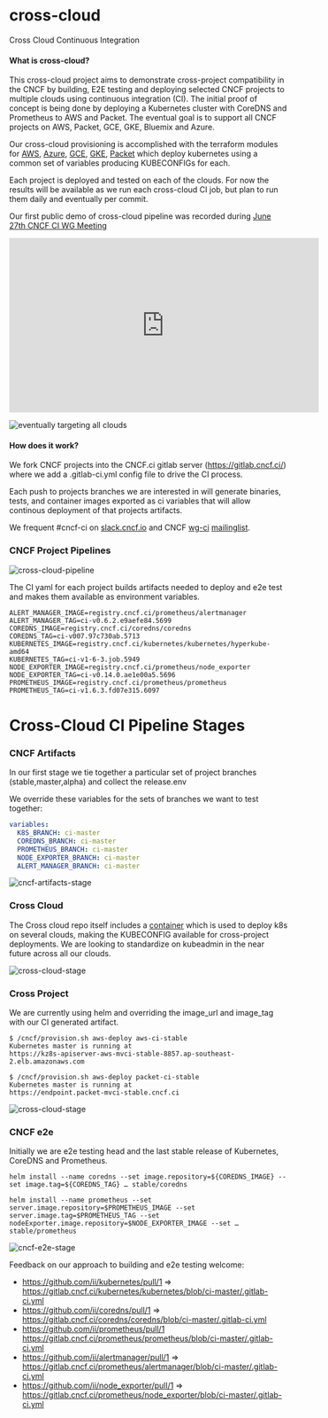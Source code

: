 # cross-cloud
Cross Cloud Continuous Integration

#### What is cross-cloud?

This cross-cloud project aims to demonstrate cross-project compatibility in the
CNCF by building, E2E testing and deploying selected CNCF projects to multiple
clouds using continuous integration (CI). The initial proof of concept is being
done by deploying a Kubernetes cluster with CoreDNS and Prometheus to AWS and
Packet. The eventual goal is to support all CNCF projects on AWS, Packet, GCE,
GKE, Bluemix and Azure.

Our cross-cloud provisioning is accomplished with the terraform modules for
[AWS](./aws), [Azure](./azure), [GCE](./gce), [GKE](./gke), [Packet](./packet)
which deploy kubernetes using a common set of variables producing KUBECONFIGs
for each.

Each project is deployed and tested on each of the clouds. For now the results
will be available as we run each cross-cloud CI job, but plan to run them daily
and eventually per commit.

Our first public demo of cross-cloud pipeline was recorded during [June 27th CNCF CI WG Meeting](https://www.youtube.com/watch?v=Jc5EJVK7ZZk&feature=youtu.be&t=310)

<iframe width="560" height="315" src="https://www.youtube.com/embed/Jc5EJVK7ZZk&t=310?ecver=1" frameborder="0" allowfullscreen></iframe>

![eventually targeting all clouds](docs/images/eventually-targeting-all-clouds.png)

#### How does it work?

We fork CNCF projects into the CNCF.ci gitlab server (https://gitlab.cncf.ci/)
where we add a .gitlab-ci.yml config file to drive the CI process.

Each push to projects branches we are interested in will generate binaries,
tests, and container images exported as ci variables that will allow continous
deployment of that projects artifacts.

We frequent #cncf-ci on [slack.cncf.io](slack.cncf.io) and CNCF [wg-ci](https://github.com/cncf/wg-ci) [mailinglist](https://lists.cncf.io/mailman/listinfo/cncf-ci-public). 

### CNCF Project Pipelines

![cross-cloud-pipeline](docs/images/cncf-project-pipelines.png)

The CI yaml for each project builds artifacts needed to deploy and e2e test and
makes them available as environment variables.

```
ALERT_MANAGER_IMAGE=registry.cncf.ci/prometheus/alertmanager
ALERT_MANAGER_TAG=ci-v0.6.2.e9aefe84.5699
COREDNS_IMAGE=registry.cncf.ci/coredns/coredns
COREDNS_TAG=ci-v007.97c730ab.5713
KUBERNETES_IMAGE=registry.cncf.ci/kubernetes/kubernetes/hyperkube-amd64
KUBERNETES_TAG=ci-v1-6-3.job.5949
NODE_EXPORTER_IMAGE=registry.cncf.ci/prometheus/node_exporter
NODE_EXPORTER_TAG=ci-v0.14.0.ae1e00a5.5696
PROMETHEUS_IMAGE=registry.cncf.ci/prometheus/prometheus
PROMETHEUS_TAG=ci-v1.6.3.fd07e315.6097
```

# Cross-Cloud CI Pipeline Stages

### CNCF Artifacts 

In our first stage we tie together a particular set of project branches
(stable,master,alpha) and collect the release.env

We override these variables for the sets of branches we want to test together:

```yaml
variables:
  K8S_BRANCH: ci-master
  COREDNS_BRANCH: ci-master
  PROMETHEUS_BRANCH: ci-master
  NODE_EXPORTER_BRANCH: ci-master
  ALERT_MANAGER_BRANCH: ci-master
```
![cncf-artifacts-stage](docs/images/cncf-artifacts-stage.png)

### Cross Cloud

The Cross cloud repo itself includes a [container](Dockerfile) which is used to
deploy k8s on several clouds, making the KUBECONFIG available for cross-project
deployments. We are looking to standardize on kubeadmin in the near future
across all our clouds.

![cross-cloud-stage](docs/images/cross-cloud-stage.png)

### Cross Project

We are currently using helm and overriding the image_url and image_tag with our
CI generated artifact.

```
$ /cncf/provision.sh aws-deploy aws-ci-stable
Kubernetes master is running at
https://kz8s-apiserver-aws-mvci-stable-8857.ap-southeast-2.elb.amazonaws.com

$ /cncf/provision.sh aws-deploy packet-ci-stable
Kubernetes master is running at
https://endpoint.packet-mvci-stable.cncf.ci
```

![cross-cloud-stage](docs/images/cross-project-stage.png)

### CNCF e2e

Initially we are e2e testing head and the last stable release of Kubernetes, CoreDNS
and Prometheus.

```
helm install --name coredns --set image.repository=${COREDNS_IMAGE} --set image.tag=${COREDNS_TAG} … stable/coredns

helm install --name prometheus --set server.image.repository=$PROMETHEUS_IMAGE --set server.image.tag=$PROMETHEUS_TAG --set nodeExporter.image.repository=$NODE_EXPORTER_IMAGE --set … stable/prometheus
```

![cncf-e2e-stage](docs/images/cncf-e2e-stage.png)

Feedback on our approach to building and e2e testing welcome:

 * https://github.com/ii/kubernetes/pull/1 => https://gitlab.cncf.ci/kubernetes/kubernetes/blob/ci-master/.gitlab-ci.yml
 * https://github.com/ii/coredns/pull/1 => https://gitlab.cncf.ci/coredns/coredns/blob/ci-master/.gitlab-ci.yml
 * https://github.com/ii/prometheus/pull/1 https://gitlab.cncf.ci/prometheus/prometheus/blob/ci-master/.gitlab-ci.yml
 * https://github.com/ii/alertmanager/pull/1 => https://gitlab.cncf.ci/prometheus/alertmanager/blob/ci-master/.gitlab-ci.yml
 * https://github.com/ii/node_exporter/pull/1 => https://gitlab.cncf.ci/prometheus/node_exporter/blob/ci-master/.gitlab-ci.yml

